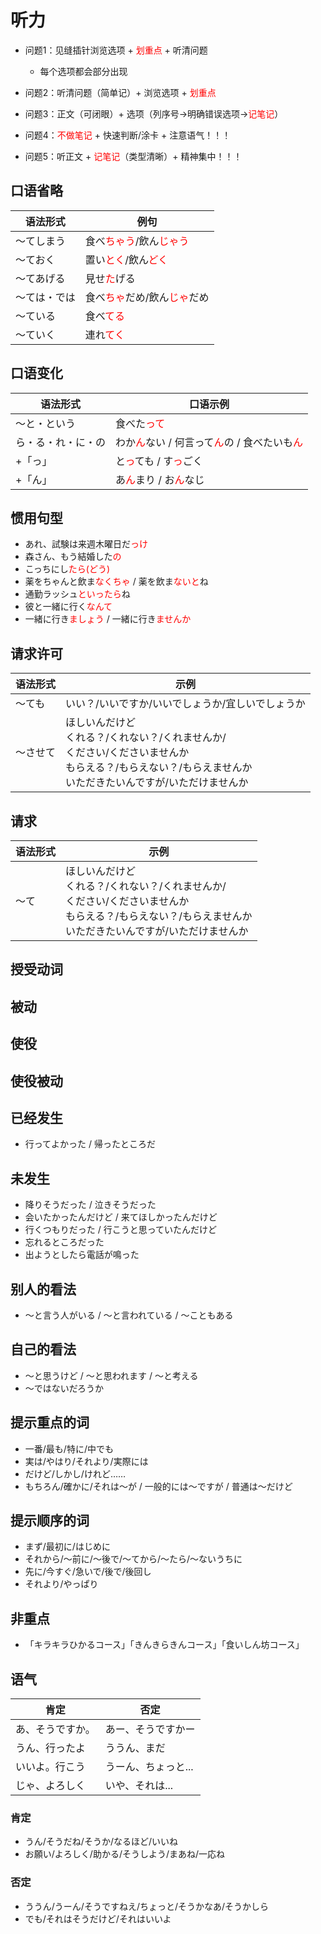 # 听力

- 问题1：见缝插针浏览选项 + <span style="color: red;">划重点</span> + 听清问题
    - 每个选项都会部分出现
- 问题2：听清问题（简单记）+ 浏览选项 + <span style="color: red;">划重点</span>

- 问题3：正文（可闭眼）+ 选项（列序号→明确错误选项→<span style="color: red;">记笔记</span>）

- 问题4：<span style="color: red;">不做笔记</span> + 快速判断/涂卡 + 注意语气！！！

- 问题5：听正文 + <span style="color: red;">记笔记</span>（类型清晰）+ 精神集中！！！

## 口语省略
| 语法形式 | 例句 |
|----------|------|
| ～てしまう | 食べ<span style="color: red;">ちゃう</span>/飲ん<span style="color: red;">じゃう</span> |
| ～ておく | 置い<span style="color: red;">とく</span>/飲ん<span style="color: red;">どく</span> |
| ～てあげる | 見せ<span style="color: red;">た</span>げる |
| ～ては・では | 食べ<span style="color: red;">ちゃ</span>だめ/飲ん<span style="color: red;">じゃ</span>だめ |
| ～ている | 食べ<span style="color: red;">てる</span> |
| ～ていく | 連れ<span style="color: red;">てく</span> |

## 口语变化
| 语法形式 | 口语示例 |
|----------|----------|
| ～と・という | 食べた<span style="color: red;">って</span> |
| ら・る・れ・に・の | わか<span style="color: red;">ん</span>ない / 何言って<span style="color: red;">ん</span>の / 食べたいも<span style="color: red;">ん</span> |
| +「っ」 | と<span style="color: red;">っ</span>ても / す<span style="color: red;">っ</span>ごく |
| +「ん」 | あ<span style="color: red;">ん</span>まり / お<span style="color: red;">ん</span>なじ |

## 惯用句型
- あれ、試験は来週木曜日だ<span style="color: red;">っけ</span>
- 森さん、もう結婚した<span style="color: red;">の</span>
- こっちにし<span style="color: red;">たら(どう)</span>
- 薬をちゃんと飲ま<span style="color: red;">なくちゃ</span> / 薬を飲ま<span style="color: red;">ないと</span>ね
- 通勤ラッシュ<span style="color: red;">といったら</span>ね
- 彼と一緒に行く<span style="color: red;">なんて</span>
- 一緒に行き<span style="color: red;">ましょう</span> / 一緒に行き<span style="color: red;">ませんか</span>

## 请求许可
| 语法形式 | 示例 |
|----------|------|
| ～ても | いい？/いいですか/いいでしょうか/宜しいでしょうか |
| ～させて | ほしいんだけど<br>くれる？/くれない？/くれませんか/<br>ください/くださいませんか<br>もらえる？/もらえない？/もらえませんか<br>いただきたいんですが/いただけませんか |

## 请求
| 语法形式 | 示例 |
|----------|------|
| ～て | ほしいんだけど<br>くれる？/くれない？/くれませんか/<br>ください/くださいませんか<br>もらえる？/もらえない？/もらえませんか<br>いただきたいんですが/いただけませんか |

## 授受动词
<!-- @include: ./语法.md#give-and-receive-verb -->

## 被动
<!-- @include: ./语法.md#passive-form -->

## 使役
<!-- @include: ./语法.md#causative-form -->

## 使役被动
<!-- @include: ./语法.md#causative-passive-form -->

## 已经发生
- 行ってよかった / 帰ったところだ

## 未发生
- 降りそうだった / 泣きそうだった
- 会いたかったんだけど / 来てほしかったんだけど
- 行くつもりだった / 行こうと思っていたんだけど
- 忘れるところだった
- 出ようとしたら電話が鳴った

## 别人的看法
- ～と言う人がいる / ～と言われている / ～こともある

## 自己的看法
- ～と思うけど / ～と思われます / ～と考える
- ～ではないだろうか

## 提示重点的词
- 一番/最も/特に/中でも
- 実は/やはり/それより/実際には
- だけど/しかし/けれど……
- もちろん/確かに/それは～が / 一般的には～ですが / 普通は～だけど

## 提示顺序的词
- まず/最初に/はじめに
- それから/～前に/～後で/～てから/～たら/～ないうちに
- 先に/今すぐ/急いで/後で/後回し
- それより/やっぱり

## 非重点
- 「キラキラひかるコース」「きんきらきんコース」「食いしん坊コース」

## 语气
| 肯定 | 否定 |
|------|------|
| あ、そうですか。 | あー、そうですかー |
| うん、行ったよ | ううん、まだ |
| いいよ。行こう | うーん、ちょっと... |
| じゃ、よろしく | いや、それは... |

### 肯定
- うん/そうだね/そうか/なるほど/いいね
- お願い/よろしく/助かる/そうしよう/まあね/一応ね

### 否定
- ううん/うーん/そうですねえ/ちょっと/そうかなあ/そうかしら
- でも/それはそうだけど/それはいいよ



